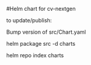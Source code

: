 #Helm chart for cv-nextgen

to update/publish:

Bump version of src/Chart.yaml

helm package src -d charts

helm repo index charts
